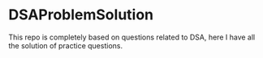 # DSAProblemSolution
This repo is completely based on questions related to DSA, here I have all the solution of practice questions.
